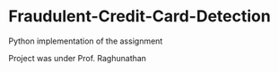 # Fraudulent-Credit-Card-Detection
Python implementation of the assignment

Project was under Prof. Raghunathan
